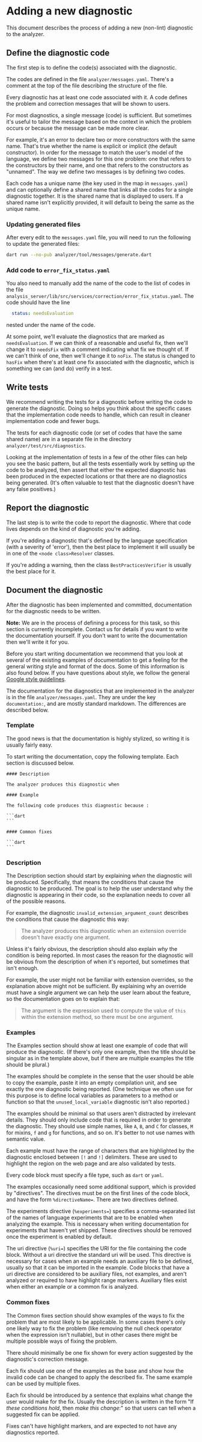 # Adding a new diagnostic

This document describes the process of adding a new (non-lint) diagnostic to the
analyzer.

## Define the diagnostic code

The first step is to define the code(s) associated with the diagnostic.

The codes are defined in the file `analyzer/messages.yaml`. There's a comment at
the top of the file describing the structure of the file.

Every diagnostic has at least one code associated with it. A code defines the
problem and correction messages that will be shown to users.

For most diagnostics, a single message (code) is sufficient. But sometimes it's
useful to tailor the message based on the context in which the problem occurs or
because the message can be made more clear.

For example, it's an error to declare two or more constructors with the same name.
That's true whether the name is explicit or implicit (the default constructor).
In order for the message to match the user's model of the language, we define
two messages for this one problem: one that refers to the constructors by their
name, and one that refers to the constructors as "unnamed". The way we define
two messages is by defining two codes.

Each code has a unique name (the key used in the map in `messages.yaml`) and can
optionally define a shared name that links all the codes for a single diagnostic
together. It is the shared name that is displayed to users. If a shared name
isn't explicitly provided, it will default to being the same as the unique name.

### Updating generated files

After every edit to the `messages.yaml` file, you will need to run the following
to update the generated files:
```bash
dart run --no-pub analyzer/tool/messages/generate.dart
```

### Add code to `error_fix_status.yaml`

You also need to manually add the name of the code to the list of codes in the
file `analysis_server/lib/src/services/correction/error_fix_status.yaml`. The
code should have the line
```yaml
  status: needsEvaluation
```
nested under the name of the code.

At some point, we'll evaluate the diagnostics that are marked as `needsEvaluation`.
If we can think of a reasonable and useful fix, then we'll change it to `needsFix`
with a comment indicating what fix we thought of. If we can't think of one, then
we'll change it to `noFix`. The status is changed to `hasFix` when there's at least
one fix associated with the diagnostic, which is something we can (and do) verify
in a test.

## Write tests

We recommend writing the tests for a diagnostic before writing the code to
generate the diagnostic. Doing so helps you think about the specific cases that
the implementation code needs to handle, which can result in cleaner
implementation code and fewer bugs.

The tests for each diagnostic code (or set of codes that have the same shared
name) are in a separate file in the directory `analyzer/test/src/diagnostics`.

Looking at the implementation of tests in a few of the other files can help you
see the basic pattern, but all the tests essentially work by setting up the code
to be analyzed, then assert that either the expected diagnostic has been
produced in the expected locations or that there are no diagnostics being
generated. (It's often valuable to test that the diagnostic doesn't have any
false positives.)

## Report the diagnostic

The last step is to write the code to report the diagnostic. Where that code
lives depends on the kind of diagnostic you're adding.

If you're adding a diagnostic that's defined by the language specification
(with a severity of 'error'), then the best place to implement it will usually
be in one of the `<node class>Resolver` classes.

If you're adding a warning, then the class `BestPracticesVerifier` is usually
the best place for it.

## Document the diagnostic

After the diagnostic has been implemented and committed, documentation for the
diagnostic needs to be written.

__Note:__ We are in the process of defining a process for this task, so this
section is currently incomplete. Contact us for details if you want to write the
documentation yourself. If you don't want to write the documentation then we'll
write it for you.

Before you start writing documentation we recommend that you look at several of
the existing examples of documentation to get a feeling for the general writing
style and format of the docs. Some of this information is also found below. If
you have questions about style, we follow the general
[Google style guidelines](https://developers.google.com/style/).

The documentation for the diagnostics that are implemented in the analyzer is in
the file `analyzer/messages.yaml`. They are under the key `documentation:`, and
are mostly standard markdown. The differences are described below.

### Template

The good news is that the documentation is highly stylized, so writing it is
usually fairly easy.

To start writing the documentation, copy the following template. Each section is
discussed below.

    #### Description

    The analyzer produces this diagnostic when

    #### Example

    The following code produces this diagnostic because :

    ```dart
    ```

    #### Common fixes

    ```dart
    ```

### Description

The Description section should start by explaining _when_ the diagnostic will be
produced. Specifically, that means the conditions that cause the diagnostic to
be produced. The goal is to help the user understand why the diagnostic is
appearing in their code, so the explanation needs to cover all of the possible
reasons.

For example, the diagnostic `invalid_extension_argument_count` describes the
conditions that cause the diagnostic this way:

> The analyzer produces this diagnostic when an extension override doesn't
> have exactly one argument.

Unless it's fairly obvious, the description should also explain _why_ the
condition is being reported. In most cases the reason for the diagnostic will be
obvious from the description of when it's reported, but sometimes that isn't
enough.

For example, the user might not be familiar with extension overrides, so the
explanation above might not be sufficient. By explaining why an override must
have a single argument we can help the user learn about the feature, so the
documentation goes on to explain that:

> The argument is the expression used to compute the value of `this` within the
> extension method, so there must be one argument.

### Examples

The Examples section should show at least one example of code that will produce
the diagnostic. (If there's only one example, then the title should be singular
as in the template above, but if there are multiple examples the title should be
plural.)

The examples should be complete in the sense that the user should be able to
copy the example, paste it into an empty compilation unit, and see exactly the
one diagnostic being reported. (One technique we often use for this purpose is
to define local variables as parameters to a method or function so that the
`unused_local_variable` diagnostic isn't also reported.)

The examples should be minimal so that users aren't distracted by irrelevant
details. They should only include code that is required in order to generate
the diagnostic. They should use simple names, like `A`, `B`, and `C` for
classes, `M` for mixins, `f` and `g` for functions, and so on. It's better to
not use names with semantic value.

Each example must have the range of characters that are highlighted by the
diagnostic enclosed between `[!` and `!]` delimiters. These are used to
highlight the region on the web page and are also validated by tests.

Every code block must specify a file type, such as `dart` or `yaml`.

The examples occasionally need some additional support, which is provided by
"directives". The directives must be on the first lines of the code block, and
have the form `%directiveName=`. There are two directives defined.

The experiments directive (`%experiments=`) specifies a comma-separated list of
the names of language experiments that are to be enabled when analyzing the
example. This is necessary when writing documentation for experiments that
haven't yet shipped. These directives should be removed once the experiment is
enabled by default.

The uri directive (`%uri=`) specifies the URI for the file containing the code
block. Without a uri directive the standard uri will be used. This directive is
necessary for cases when an example needs an auxiliary file to be defined,
usually so that it can be imported in the example. Code blocks that have a uri
directive are considered to be auxiliary files, not examples, and aren't
analyzed or required to have highlight range markers. Auxiliary files exist
when either an example or a common fix is analyzed.

### Common fixes

The Common fixes section should show examples of the ways to fix the problem
that are most likely to be applicable. In some cases there's only one likely way
to fix the problem (like removing the null check operator when the expression
isn't nullable), but in other cases there might be multiple possible ways of
fixing the problem.

There should minimally be one fix shown for every action suggested by the
diagnostic's correction message.

Each fix should use one of the examples as the base and show how the invalid
code can be changed to apply the described fix. The same example can be used by
multiple fixes.

Each fix should be introduced by a sentence that explains what change the user
would make for the fix. Usually the description is written in the form "If
_these conditions hold_, then _make this change_:" so that users can tell when a
suggested fix can be applied.

Fixes can't have highlight markers, and are expected to not have any diagnostics
reported.
